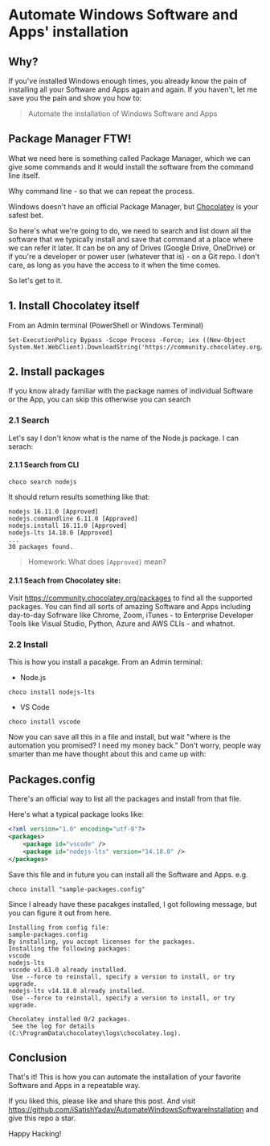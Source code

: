 # Automate Windows Software and Apps' installation

## Why?
If you've installed Windows enough times, you already know the pain of installing all your Software and Apps again and again. If you haven't, let me save you the pain and show you how to:

> Automate the installation of Windows Software and Apps

## Package Manager FTW!

What we need here is something called Package Manager, which we can give some commands and it would install the software from the command line itself.

Why command line - so that we can repeat the process.

Windows doesn't have an official Package Manager, but [Chocolatey](https://chocolatey.org/) is your safest bet.

So here's what we're going to do, we need to search and list down all the software that we typically install and save that command at a place where we can refer it later. It can be on any of Drives (Google Drive, OneDrive) or if you're a developer or power user (whatever that is) - on a Git repo. I don't care, as long as you have the access to it when the time comes.

So let's get to it.

## 1. Install Chocolatey itself

From an Admin terminal (PowerShell or Windows Terminal)

````shell
Set-ExecutionPolicy Bypass -Scope Process -Force; iex ((New-Object System.Net.WebClient).DownloadString('https://community.chocolatey.org/install.ps1'))
````

## 2. Install packages
If you know alrady familiar with the package names of individual Software or the App, you can skip this otherwise you can search 

### 2.1 Search
Let's say I don't know what is the name of the Node.js package. I can serach:

#### 2.1.1 Search from CLI

````shell
choco search nodejs
````
It should return results something like that:

````shell
nodejs 16.11.0 [Approved]
nodejs.commandline 6.11.0 [Approved]
nodejs.install 16.11.0 [Approved]
nodejs-lts 14.18.0 [Approved]
...
30 packages found.

````

> Homework: What does `[Approved]` mean?

#### 2.1.1 Seach from Chocolatey site:

Visit https://community.chocolatey.org/packages to find all the supported packages. You can find all sorts of amazing Software and Apps including day-to-day Sofrware like Chrome, Zoom, iTunes - to Enterprise Developer Tools like Visual Studio, Python, Azure and AWS CLIs - and whatnot.

### 2.2 Install 

This is how you install a pacakge. From an Admin terminal:

* Node.js
````shell
choco install nodejs-lts
````

* VS Code
````shell
choco install vscode
````

Now you can save all this in a file and install, but wait "where is the automation you promised? I need my money back." Don't worry, people way smarter than me have thought about this and came up with:

## Packages.config
There's an official way to list all the packages and install from that file.

Here's what a typical package looks like:

````xml
<?xml version="1.0" encoding="utf-8"?>
<packages>
    <package id="vscode" />
    <package id="nodejs-lts" version="14.18.0" />
</packages>
````

Save this file and in future you can install all the Software and Apps. e.g.

````shell
choco install "sample-packages.config"
````

Since I already have these pacakges installed, I got following message, but you can figure it out from here.

````shell
Installing from config file:
sample-packages.config
By installing, you accept licenses for the packages.
Installing the following packages:
vscode
nodejs-lts
vscode v1.61.0 already installed.
 Use --force to reinstall, specify a version to install, or try upgrade.
nodejs-lts v14.18.0 already installed.
 Use --force to reinstall, specify a version to install, or try upgrade.

Chocolatey installed 0/2 packages.
 See the log for details (C:\ProgramData\chocolatey\logs\chocolatey.log).
````

## Conclusion

That's it! This is how you can automate the installation of your favorite Software and Apps in a repeatable way.

If you liked this, please like and share this post. And visit https://github.com/iSatishYadav/AutomateWindowsSoftwareInstallation and give this repo a star.

Happy Hacking!

